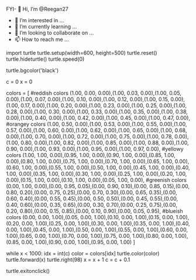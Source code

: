 FYI- 👋 Hi, I’m @Reegan27
- 👀 I’m interested in ...
- 🌱 I’m currently learning ...
- 💞️ I’m looking to collaborate on ...
- 📫 How to reach me ...

<!---
Reegan27/Reegan27 is a ✨ special ✨ repository because its `README.md` (this file) appears on your GitHub profile.
You can click the Preview link to take a look at your changes.
--->
import turtle
turtle.setup(width=600, height=500)
turtle.reset()
turtle.hideturtle()
turtle.speed(0)

turtle.bgcolor('black')

c = 0
x = 0

colors = [
#reddish colors
(1.00, 0.00, 0.00),(1.00, 0.03, 0.00),(1.00, 0.05, 0.00),(1.00, 0.07, 0.00),(1.00, 0.10, 0.00),(1.00, 0.12, 0.00),(1.00, 0.15, 0.00),(1.00, 0.17, 0.00),(1.00, 0.20, 0.00),(1.00, 0.23, 0.00),(1.00, 0.25, 0.00),(1.00, 0.28, 0.00),(1.00, 0.30, 0.00),(1.00, 0.33, 0.00),(1.00, 0.35, 0.00),(1.00, 0.38, 0.00),(1.00, 0.40, 0.00),(1.00, 0.42, 0.00),(1.00, 0.45, 0.00),(1.00, 0.47, 0.00),
#orangey colors
(1.00, 0.50, 0.00),(1.00, 0.53, 0.00),(1.00, 0.55, 0.00),(1.00, 0.57, 0.00),(1.00, 0.60, 0.00),(1.00, 0.62, 0.00),(1.00, 0.65, 0.00),(1.00, 0.68, 0.00),(1.00, 0.70, 0.00),(1.00, 0.72, 0.00),(1.00, 0.75, 0.00),(1.00, 0.78, 0.00),(1.00, 0.80, 0.00),(1.00, 0.82, 0.00),(1.00, 0.85, 0.00),(1.00, 0.88, 0.00),(1.00, 0.90, 0.00),(1.00, 0.93, 0.00),(1.00, 0.95, 0.00),(1.00, 0.97, 0.00),
#yellowy colors
(1.00, 1.00, 0.00),(0.95, 1.00, 0.00),(0.90, 1.00, 0.00),(0.85, 1.00, 0.00),(0.80, 1.00, 0.00),(0.75, 1.00, 0.00),(0.70, 1.00, 0.00),(0.65, 1.00, 0.00),(0.60, 1.00, 0.00),(0.55, 1.00, 0.00),(0.50, 1.00, 0.00),(0.45, 1.00, 0.00),(0.40, 1.00, 0.00),(0.35, 1.00, 0.00),(0.30, 1.00, 0.00),(0.25, 1.00, 0.00),(0.20, 1.00, 0.00),(0.15, 1.00, 0.00),(0.10, 1.00, 0.00),(0.05, 1.00, 0.00),
#greenish colors
(0.00, 1.00, 0.00),(0.00, 0.95, 0.05),(0.00, 0.90, 0.10),(0.00, 0.85, 0.15),(0.00, 0.80, 0.20),(0.00, 0.75, 0.25),(0.00, 0.70, 0.30),(0.00, 0.65, 0.35),(0.00, 0.60, 0.40),(0.00, 0.55, 0.45),(0.00, 0.50, 0.50),(0.00, 0.45, 0.55),(0.00, 0.40, 0.60),(0.00, 0.35, 0.65),(0.00, 0.30, 0.70),(0.00, 0.25, 0.75),(0.00, 0.20, 0.80),(0.00, 0.15, 0.85),(0.00, 0.10, 0.90),(0.00, 0.05, 0.95),
#blueish colors
(0.00, 0.00, 1.00),(0.05, 0.00, 1.00),(0.10, 0.00, 1.00),(0.15, 0.00, 1.00),(0.20, 0.00, 1.00),(0.25, 0.00, 1.00),(0.30, 0.00, 1.00),(0.35, 0.00, 1.00),(0.40, 0.00, 1.00),(0.45, 0.00, 1.00),(0.50, 0.00, 1.00),(0.55, 0.00, 1.00),(0.60, 0.00, 1.00),(0.65, 0.00, 1.00),(0.70, 0.00, 1.00),(0.75, 0.00, 1.00),(0.80, 0.00, 1.00),(0.85, 0.00, 1.00),(0.90, 0.00, 1.00),(0.95, 0.00, 1.00)
]

while x < 1000:
    idx = int(c)
    color = colors[idx]
    turtle.color(color)
    turtle.forward(x)
    turtle.right(98)
    x = x + 1
    c = c + 0.1

turtle.exitonclick()
